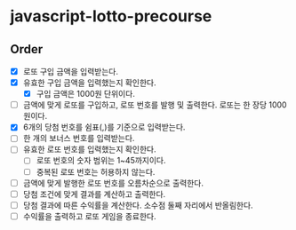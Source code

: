 # javascript-lotto-precourse

## Order

- [x] 로또 구입 금액을 입력받는다.
- [x] 유효한 구입 금액을 입력했는지 확인한다.
  - [x] 구입 금액은 1000원 단위이다.
- [ ] 금액에 맞게 로또를 구입하고, 로또 번호를 발행 및 출력한다. 로또는 한 장당 1000원이다.
- [x] 6개의 당첨 번호를 쉼표(,)를 기준으로 입력받는다.
- [ ] 한 개의 보너스 번호를 입력받는다.
- [ ] 유효한 로또 번호를 입력했는지 확인한다.
  - [ ] 로또 번호의 숫자 범위는 1~45까지이다.
  - [ ] 중복된 로또 번호는 허용하지 않는다.
- [ ] 금액에 맞게 발행한 로또 번호를 오름차순으로 출력한다.
- [ ] 당첨 조건에 맞게 결과를 계산하고 출력한다.
- [ ] 당첨 결과에 따른 수익률을 계산한다. 소수점 둘째 자리에서 반올림한다.
- [ ] 수익률을 출력하고 로또 게임을 종료한다.
